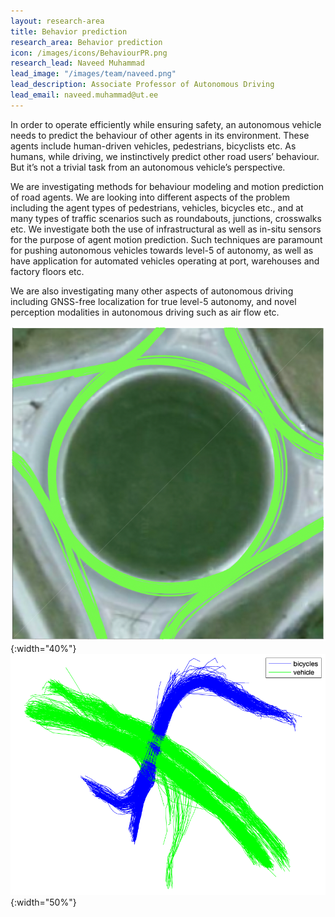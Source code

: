```yaml
---
layout: research-area
title: Behavior prediction
research_area: Behavior prediction
icon: /images/icons/BehaviourPR.png
research_lead: Naveed Muhammad
lead_image: "/images/team/naveed.png"
lead_description: Associate Professor of Autonomous Driving
lead_email: naveed.muhammad@ut.ee
---
```


In order to operate efficiently while ensuring safety, an autonomous vehicle needs to predict the behaviour of other agents in its environment. These agents include human-driven vehicles, pedestrians, bicyclists etc. As humans, while driving, we instinctively predict other road users’ behaviour. But it’s not a trivial task from an autonomous vehicle’s perspective.

We are investigating methods for behaviour modeling and motion prediction of road agents. We are looking into different aspects of the problem including the agent types of pedestrians, vehicles, bicycles etc., and at many types of traffic scenarios such as roundabouts, junctions, crosswalks etc. We investigate both the use of infrastructural as well as in-situ sensors for the purpose of agent motion prediction. Such techniques are paramount for pushing autonomous vehicles towards level-5 of autonomy, as well as have application for automated vehicles operating at port, warehouses and factory floors etc.

We are also investigating many other aspects of autonomous driving including GNSS-free localization for true level-5 autonomy, and novel perception modalities in autonomous driving such as air flow etc.

![Roundabout](/images/research/roundabout.png){:width="40%"}
![Vehicles and bicycles](/images/research/vehicles_and_bicycles.png){:width="50%"}

